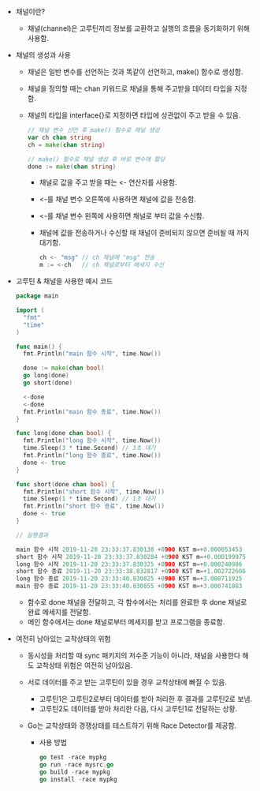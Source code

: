 - 채널이란?

  - 채널(channel)은 고루틴끼리 정보를 교환하고 실행의 흐름을 동기화하기 위해 사용함.

- 채널의 생성과 사용

  - 채널은 일반 변수를 선언하는 것과 똑같이 선언하고, make() 함수로 생성함.

  - 채널을 정의할 때는 chan 키워드로 채널을 통해 주고받을 데이터 타입을 지정함.

  - 채널의 타입을 interface{}로 지정하면 타입에 상관없이 주고 받을 수 있음.

    ```go
    // 채널 변수 선언 후 make() 함수로 채널 생성
    var ch chan string
    ch = make(chan string)
    
    // make() 함수로 채널 생성 후 바로 변수에 할당
    done := make(chan string)
    ```

    - 채널로 값을 주고 받을 때는 <- 연산자를 사용함.

    - <-를 채널 변수 오른쪽에 사용하면 채널에 값을 전송함.

    - <-를 채널 변수 왼쪽에 사용하면 채널로 부터 값을 수신함.

    - 채널에 값을 전송하거나 수신할 때 채널이 준비되지 않으면 준비될 때 까지 대기함.

      ```go
      ch <- "msg" // ch 채널에 "msg" 전송
      m := <-ch   // ch 채널로부터 메세지 수신
      ```

- 고루틴 & 채널을 사용한 예시 코드

  ```go
  package main
  
  import (
  	"fmt"
  	"time"
  )
  
  func main() {
  	fmt.Println("main 함수 시작", time.Now())
  
  	done := make(chan bool)
  	go long(done)
  	go short(done)
  
  	<-done
  	<-done
  	fmt.Println("main 함수 종료", time.Now())
  }
  
  func long(done chan bool) {
  	fmt.Println("long 함수 시작", time.Now())
  	time.Sleep(3 * time.Second) // 3초 대기
  	fmt.Println("long 함수 종료", time.Now())
  	done <- true
  }
  
  func short(done chan bool) {
  	fmt.Println("short 함수 시작", time.Now())
  	time.Sleep(1 * time.Second) // 1초 대기
  	fmt.Println("short 함수 종료", time.Now())
  	done <- true
  }
  
  // 실행결과
  
  main 함수 시작 2019-11-20 23:33:37.830138 +0900 KST m=+0.000053453
  short 함수 시작 2019-11-20 23:33:37.830284 +0900 KST m=+0.000199975
  long 함수 시작 2019-11-20 23:33:37.830325 +0900 KST m=+0.000240986
  short 함수 종료 2019-11-20 23:33:38.832817 +0900 KST m=+1.002722606
  long 함수 종료 2019-11-20 23:33:40.830825 +0900 KST m=+3.000711925
  main 함수 종료 2019-11-20 23:33:40.830855 +0900 KST m=+3.000741883
  ```

  - 함수로 done 채널을 전달하고, 각 함수에서는 처리를 완료한 후 done 채널로 완료 메세지를 전달함.
  - 메인 함수에서는 done 채널로부터 메세지를 받고 프로그램을 종료함.

- 여전히 남아있는 교착상태의 위험

  - 동시성을 처리할 때 sync 패키지의 저수준 기능이 아니라, 채널을 사용한다 해도 교착상태 위험은 여전히 남아있음.

  - 서로 데이터를 주고 받는 고루틴이 있을 경우 교착상태에 빠질 수 있음.

    - 고루틴1은 고루틴2로부터 데이터를 받아 처리한 후 결과를 고루틴2로 보냄.
    - 고루틴2도 데이터를 받아 처리한 다음, 다시 고루틴1로 전달하는 상황.

  - Go는 교착상태와 경쟁상태를 테스트하기 위해 Race Detector를 제공함.

    - 사용 방법

      ```go
      go test -race mypkg
      go run -race mysrc.go
      go build -race mypkg
      go install -race mypkg
      ```